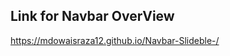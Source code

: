 ## Link for Navbar OverView 

<a name="custom_anchor_name">https://mdowaisraza12.github.io/Navbar-Slideble-/</a>
